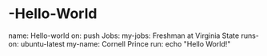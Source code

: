 # -Hello-World
name: Hello-world
on: push
Jobs:
  my-jobs: Freshman at Virginia State
    runs-on: ubuntu-latest
      my-name: Cornell Prince
        run: echo "Hello World!"  
